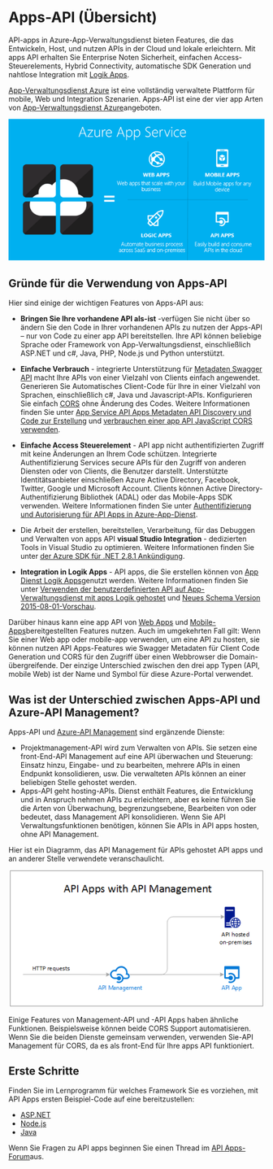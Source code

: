 <properties 
    pageTitle="Einführung API Apps | Microsoft Azure" 
    description="Erfahren Sie, wie App-Verwaltungsdienst Azure Entwickeln, Host, und der Rest-APIs nutzen." 
    services="app-service\api" 
    documentationCenter=".net" 
    authors="tdykstra" 
    manager="wpickett" 
    editor=""/>

<tags 
    ms.service="app-service-api" 
    ms.workload="web" 
    ms.tgt_pltfrm="na" 
    ms.devlang="na" 
    ms.topic="get-started-article" 
    ms.date="08/23/2016" 
    ms.author="rachelap"/>

# <a name="api-apps-overview"></a>Apps-API (Übersicht)

API-apps in Azure-App-Verwaltungsdienst bieten Features, die das Entwickeln, Host, und nutzen APIs in der Cloud und lokale erleichtern. Mit apps API erhalten Sie Enterprise Noten Sicherheit, einfachen Access-Steuerelements, Hybrid Connectivity, automatische SDK Generation und nahtlose Integration mit [Logik Apps](../app-service-logic/app-service-logic-what-are-logic-apps.md).

[App-Verwaltungsdienst Azure](../app-service/app-service-value-prop-what-is.md) ist eine vollständig verwaltete Plattform für mobile, Web und Integration Szenarien. Apps-API ist eine der vier app Arten von [App-Verwaltungsdienst Azure](../app-service/app-service-value-prop-what-is.md)angeboten.

![App-Typen in Azure-App-Verwaltungsdienst](./media/app-service-api-apps-why-best-platform/appservicesuite.png)

## <a name="why-use-api-apps"></a>Gründe für die Verwendung von Apps-API

Hier sind einige der wichtigen Features von Apps-API aus:

- **Bringen Sie Ihre vorhandene API als-ist** -verfügen Sie nicht über so ändern Sie den Code in Ihrer vorhandenen APIs zu nutzen der Apps-API – nur von Code zu einer app API bereitstellen. Ihre API können beliebige Sprache oder Framework von App-Verwaltungsdienst, einschließlich ASP.NET und c#, Java, PHP, Node.js und Python unterstützt.

- **Einfache Verbrauch** - integrierte Unterstützung für [Metadaten Swagger API](http://swagger.io/) macht Ihre APIs von einer Vielzahl von Clients einfach angewendet.  Generieren Sie Automatisches Client-Code für Ihre in einer Vielzahl von Sprachen, einschließlich c#, Java und Javascript-APIs. Konfigurieren Sie einfach [CORS](app-service-api-cors-consume-javascript.md) ohne Änderung des Codes. Weitere Informationen finden Sie unter [App Service API Apps Metadaten API Discovery und Code zur Erstellung](app-service-api-metadata.md) und [verbrauchen einer app API JavaScript CORS verwenden](app-service-api-cors-consume-javascript.md). 

- **Einfache Access Steuerelement** - API app nicht authentifizierten Zugriff mit keine Änderungen an Ihrem Code schützen. Integrierte Authentifizierung Services secure APIs für den Zugriff von anderen Diensten oder von Clients, die Benutzer darstellt. Unterstützte Identitätsanbieter einschließen Azure Active Directory, Facebook, Twitter, Google und Microsoft Account. Clients können Active Directory-Authentifizierung Bibliothek (ADAL) oder das Mobile-Apps SDK verwenden. Weitere Informationen finden Sie unter [Authentifizierung und Autorisierung für API Apps in Azure-App-Dienst](app-service-api-authentication.md).

- Die Arbeit der erstellen, bereitstellen, Verarbeitung, für das Debuggen und Verwalten von apps API **visual Studio Integration** - dedizierten Tools in Visual Studio zu optimieren. Weitere Informationen finden Sie unter [der Azure SDK für .NET 2.8.1 Ankündigung](/blog/announcing-azure-sdk-2-8-1-for-net/).

- **Integration in Logik Apps** - API apps, die Sie erstellen können von [App Dienst Logik Apps](../app-service-logic/app-service-logic-what-are-logic-apps.md)genutzt werden.  Weitere Informationen finden Sie unter [Verwenden der benutzerdefinierten API auf App-Verwaltungsdienst mit apps Logik gehostet](../app-service-logic/app-service-logic-custom-hosted-api.md) und [Neues Schema Version 2015-08-01-Vorschau](../app-service-logic/app-service-logic-schema-2015-08-01.md).

Darüber hinaus kann eine app API von [Web Apps](../app-service-web/app-service-web-overview.md) und [Mobile-Apps](../app-service-mobile/app-service-mobile-value-prop.md)bereitgestellten Features nutzen. Auch im umgekehrten Fall gilt: Wenn Sie einer Web app oder mobile-app verwenden, um eine API zu hosten, sie können nutzen API Apps-Features wie Swagger Metadaten für Client Code Generation und CORS für den Zugriff über einen Webbrowser die Domain-übergreifende. Der einzige Unterschied zwischen den drei app Typen (API, mobile Web) ist der Name und Symbol für diese Azure-Portal verwendet.

## <a name="whats-the-difference-between-api-apps-and-azure-api-management"></a>Was ist der Unterschied zwischen Apps-API und Azure-API Management?

Apps-API und [Azure-API Management](../api-management/api-management-key-concepts.md) sind ergänzende Dienste:

* Projektmanagement-API wird zum Verwalten von APIs. Sie setzen eine front-End-API Management auf eine API überwachen und Steuerung: Einsatz hinzu, Eingabe- und zu bearbeiten, mehrere APIs in einen Endpunkt konsolidieren, usw. Die verwalteten APIs können an einer beliebigen Stelle gehostet werden.
* Apps-API geht hosting-APIs. Dienst enthält Features, die Entwicklung und in Anspruch nehmen APIs zu erleichtern, aber es keine führen Sie die Arten von Überwachung, begrenzungsebene, Bearbeiten von oder bedeutet, dass Management API konsolidieren. Wenn Sie API Verwaltungsfunktionen benötigen, können Sie APIs in API apps hosten, ohne API Management.

Hier ist ein Diagramm, das API Management für APIs gehostet API apps und an anderer Stelle verwendete veranschaulicht.

![Azure-API Management und API-Apps](./media/app-service-api-apps-why-best-platform/apia-apim.png)

Einige Features von Management-API und -API Apps haben ähnliche Funktionen.  Beispielsweise können beide CORS Support automatisieren. Wenn Sie die beiden Dienste gemeinsam verwenden, verwenden Sie-API Management für CORS, da es als front-End für Ihre apps API funktioniert. 

## <a name="getting-started"></a>Erste Schritte

Finden Sie im Lernprogramm für welches Framework Sie es vorziehen, mit API Apps ersten Beispiel-Code auf eine bereitzustellen:

* [ASP.NET](app-service-api-dotnet-get-started.md) 
* [Node.js](app-service-api-nodejs-api-app.md) 
* [Java](app-service-api-java-api-app.md) 

Wenn Sie Fragen zu API apps beginnen Sie einen Thread im [API Apps-Forum](https://social.msdn.microsoft.com/Forums/en-US/home?forum=AzureAPIApps)aus. 
